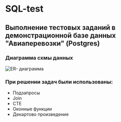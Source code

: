 # SQL-test
## Выполнение тестовых заданий в демонстрационной базе данных "Авиаперевозки" (Postgres)
### Диаграмма схмы данных
<image src="https://habrastorage.org/files/4c1/e0c/83a/4c1e0c83a3d8434fba96af01a09c6652.gif" alt="ER- диаграмма">

### При решении задач были использованы:

* Подзапросы
* Join
* CTE
* Оконные функции
* Декартово произведение
